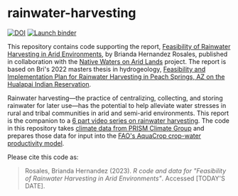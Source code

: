 # rainwater-harvesting
  
  <!-- badges: start -->
  [![DOI](https://zenodo.org/badge/DOI/10.5281/zenodo.8205897.svg)](https://doi.org/10.5281/zenodo.8205897)
  [![Launch binder](https://mybinder.org/badge_logo.svg)](https://mybinder.org/v2/gh/nativewaters-aridlands/rainwater-harvesting/main)
  <!-- badges: end -->

This repository contains code supporting the report, [Feasibility of Rainwater Harvesting in Arid Environments](https://native-climate.com/wp-content/uploads/2023/07/RWH-Project-Report-.pdf), by Brianda Hernandez Rosales, published in collaboration with the [Native Waters on Arid Lands](https://nativewaters-aridlands.com) project. The report is based on Bri's 2022 masters thesis in hydrogeology, [Feasibility and Implementation Plan for Rainwater Harvesting in Peach Springs, AZ on the Hualapai Indian Reservation](https://nativewaters-aridlands.com/wp-content/uploads/2022/08/HernandezRosales_unr_0139M_13750.pdf).

Rainwater harvesting—the practice of centralizing, collecting, and storing rainwater for later use—has the potential to help alleviate water stresses in rural and tribal communities in arid and semi-arid environments. This report is the companion to a [6 part video series on rainwater harvesting](https://native-climate.com/agriculture/rainwater-harvesting/). The code in this repository takes [climate data from PRISM Climate Group](https://prism.oregonstate.edu) and prepares those data for input into the [FAO's AquaCrop crop-water productivity model](https://www.fao.org/aquacrop/en/).

Please cite this code as:

> Rosales, Brianda Hernandez (2023). _R code and data for "Feasibility of Rainwater Harvesting in Arid Environments"_. Accessed \[TODAY'S DATE\].
